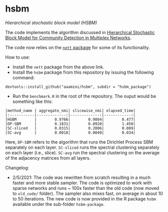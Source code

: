 # hsbm
*Hierarchical stochastic block model (HSBM)*

The code implements the algorithm discussed in [Hierarchical Stochastic Block Model for Community Detection in Multiplex Networks](https://arxiv.org/abs/1904.05330).

The code now relies on the [`nett` package](https://github.com/aaamini/nett) for some of its functionality. 

How to use:
- Install the `nett` package from the above link.
- Install the `hsbm` package from this repository by issuing the following command:
```
devtools::install_github("aaamini/hsbm", subdir = "hsbm_package")
```
- Run the `benchmark.R` in the root of the repository. The ouput would be something like this:
```
|method_name | aggregate_nmi| slicewise_nmi| elapsed_time|
|:-----------|-------------:|-------------:|------------:|
|HSBM        |        0.9766|        0.9804|        0.477|
|DP-SBM      |        0.1831|        0.8920|        1.450|
|SC-sliced   |        0.0315|        0.2006|        0.089|
|SC-avg      |        0.0018|        0.0049|        0.034|
```
Here, `DP-SBM` refers to the algorithm that runs the Dirichlet Process SBM separately on each layer. `SC-sliced` runs the spectral clustering separately on each layer (i.e., slice).  `SC-avg` run the spectral clustering on the average of the adjacency matrices from all layers. 

Changelog:
- 2/5/2021: The code was rewritten from scratch resulting in a much faster and more stable sampler. The code is optimized to work with sparse networks and runs ~ 100x faster than the old code (now moved to `old_code/` folder). The sampler also mixes fast, on average in about 10 to 50 iterations. The new code is now provided in the R package `hsbm` available under the sub-folder `hsbm-package`. 



